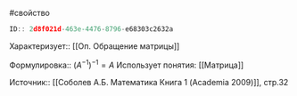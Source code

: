 #свойство

```javascript
ID:: 2d8f021d-463e-4476-8796-e68303c2632a
```

Характеризует:: [[Оп. Обращение матрицы]]

Формулировка:: $(A^{-1})^{-1}=A$
Использует понятия: [[Матрица]]

Источник:: [[Соболев А.Б. Математика Книга 1 (Academia 2009)]], стр.32